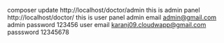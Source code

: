 
composer update 
http://localhost/doctor/admin this is admin panel 
http://localhost/doctor/ this is user panel 
admin email admin@gmail.com admin password 123456
user email karanj09.cloudwapp@gmail.com passsword 12345678
